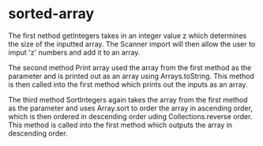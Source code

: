 # sorted-array
The first nethod getIntegers takes in an integer value z which determines the size of the inputted array.
The Scanner import will then allow the user to imput 'z' numbers and add it to an array.

The second method Print array used the array from the first method as the parameter and is printed out as an array using Arrays.toString.
This method is then called into the first method which prints out the inputs as an array.

The third method SortIntegers again takes the array from the first method as the parameter and  uses Array.sort to order the array in ascending order,
which is then ordered in descending order uding Collections.reverse order.
This method is called into the first method which outputs the array in descending order.
